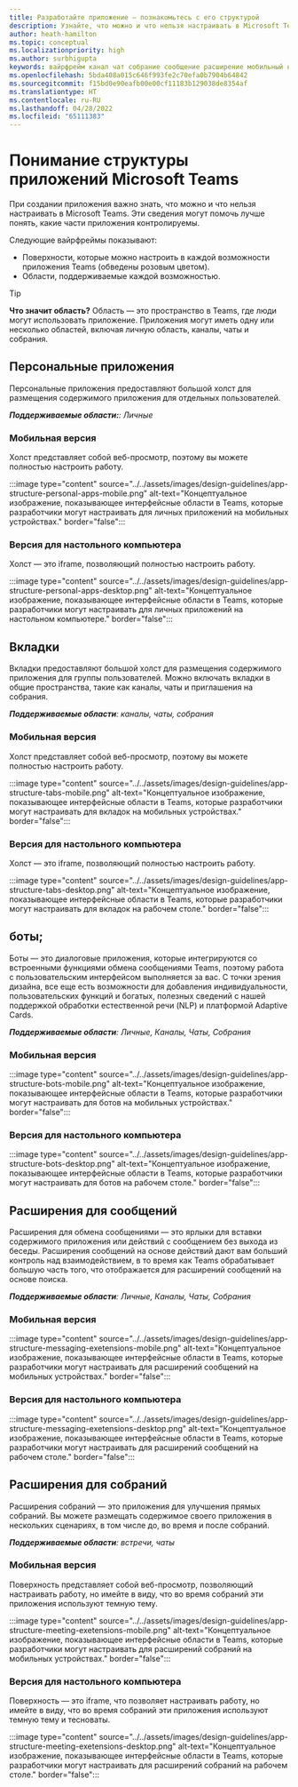 ```yaml
---
title: Разработайте приложение — познакомьтесь с его структурой
description: Узнайте, что можно и что нельзя настраивать в Microsoft Teams при разработке приложения.
author: heath-hamilton
ms.topic: conceptual
ms.localizationpriority: high
ms.author: surbhigupta
keywords: вайрфрейм канал чат собрание сообщение расширение мобильный настольный компьютер
ms.openlocfilehash: 5bda408a015c646f993fe2c70efa0b7904b64842
ms.sourcegitcommit: f15bd0e90eafb00e00cf11183b129038de8354af
ms.translationtype: HT
ms.contentlocale: ru-RU
ms.lasthandoff: 04/28/2022
ms.locfileid: "65111383"
---
```

# <a name="understand-the-microsoft-teams-app-structure"></a>Понимание структуры приложений Microsoft Teams

При создании приложения важно знать, что можно и что нельзя настраивать в Microsoft Teams. Эти сведения могут помочь лучше понять, какие части приложения контролируемы.

Следующие вайрфреймы показывают:

* Поверхности, которые можно настроить в каждой возможности приложения Teams (обведены розовым цветом).
* Области, поддерживаемые каждой возможностью.

> [!TIP]
> **Что значит область?** Область — это пространство в Teams, где люди могут использовать приложение. Приложения могут иметь одну или несколько областей, включая личную область, каналы, чаты и собрания.

## <a name="personal-apps"></a>Персональные приложения

Персональные приложения предоставляют большой холст для размещения содержимого приложения для отдельных пользователей.

***Поддерживаемые области:**: Личные*

### <a name="mobile"></a>Мобильная версия

Холст представляет собой веб-просмотр, поэтому вы можете полностью настроить работу.

:::image type="content" source="../../assets/images/design-guidelines/app-structure-personal-apps-mobile.png" alt-text="Концептуальное изображение, показывающее интерфейсные области в Teams, которые разработчики могут настраивать для личных приложений на мобильных устройствах." border="false":::

### <a name="desktop"></a>Версия для настольного компьютера

Холст — это iframe, позволяющий полностью настроить работу.

:::image type="content" source="../../assets/images/design-guidelines/app-structure-personal-apps-desktop.png" alt-text="Концептуальное изображение, показывающее интерфейсные области в Teams, которые разработчики могут настраивать для личных приложений на настольном компьютере." border="false":::

## <a name="tabs"></a>Вкладки

Вкладки предоставляют большой холст для размещения содержимого приложения для группы пользователей. Можно включать вкладки в общие пространства, такие как каналы, чаты и приглашения на собрания.

***Поддерживаемые области**: каналы, чаты, собрания*

### <a name="mobile"></a>Мобильная версия

Холст представляет собой веб-просмотр, поэтому вы можете полностью настроить работу.

:::image type="content" source="../../assets/images/design-guidelines/app-structure-tabs-mobile.png" alt-text="Концептуальное изображение, показывающее интерфейсные области в Teams, которые разработчики могут настраивать для вкладок на мобильных устройствах." border="false":::

### <a name="desktop"></a>Версия для настольного компьютера

Холст — это iframe, позволяющий полностью настроить работу.

:::image type="content" source="../../assets/images/design-guidelines/app-structure-tabs-desktop.png" alt-text="Концептуальное изображение, показывающее интерфейсные области в Teams, которые разработчики могут настраивать для вкладок на рабочем столе." border="false":::

## <a name="bots"></a>боты;

Боты — это диалоговые приложения, которые интегрируются со встроенными функциями обмена сообщениями Teams, поэтому работа с пользовательским интерфейсом выполняется за вас. С точки зрения дизайна, все еще есть возможности для добавления индивидуальности, пользовательских функций и богатых, полезных сведений с нашей поддержкой обработки естественной речи (NLP) и платформой Adaptive Cards.

***Поддерживаемые области**: Личные, Каналы, Чаты, Собрания*

### <a name="mobile"></a>Мобильная версия

:::image type="content" source="../../assets/images/design-guidelines/app-structure-bots-mobile.png" alt-text="Концептуальное изображение, показывающее интерфейсные области в Teams, которые разработчики могут настраивать для ботов на мобильных устройствах." border="false":::

### <a name="desktop"></a>Версия для настольного компьютера

:::image type="content" source="../../assets/images/design-guidelines/app-structure-bots-desktop.png" alt-text="Концептуальное изображение, показывающее интерфейсные области в Teams, которые разработчики могут настраивать для ботов на рабочем столе." border="false":::

## <a name="message-extensions"></a>Расширения для сообщений

Расширения для обмена сообщениями — это ярлыки для вставки содержимого приложения или действий с сообщением без выхода из беседы. Расширения сообщений на основе действий дают вам больший контроль над взаимодействием, в то время как Teams обрабатывает большую часть того, что отображается для расширений сообщений на основе поиска.

***Поддерживаемые области**: Личные, Каналы, Чаты, Собрания*

### <a name="mobile"></a>Мобильная версия

:::image type="content" source="../../assets/images/design-guidelines/app-structure-messaging-exetensions-mobile.png" alt-text="Концептуальное изображение, показывающее интерфейсные области в Teams, которые разработчики могут настраивать для расширений сообщений на мобильных устройствах." border="false":::

### <a name="desktop"></a>Версия для настольного компьютера

:::image type="content" source="../../assets/images/design-guidelines/app-structure-messaging-exetensions-desktop.png" alt-text="Концептуальное изображение, показывающее интерфейсные области в Teams, которые разработчики могут настраивать для расширений сообщений на рабочем столе." border="false":::

## <a name="meeting-extensions"></a>Расширения для собраний

Расширения собраний — это приложения для улучшения прямых собраний. Вы можете размещать содержимое своего приложения в нескольких сценариях, в том числе до, во время и после собраний.

***Поддерживаемые области**: встречи, чаты*

### <a name="mobile"></a>Мобильная версия

Поверхность представляет собой веб-просмотр, позволяющий настраивать работу, но имейте в виду, что во время собраний эти приложения используют темную тему.

:::image type="content" source="../../assets/images/design-guidelines/app-structure-meeting-exetensions-mobile.png" alt-text="Концептуальное изображение, показывающее интерфейсные области в Teams, которые разработчики могут настраивать для расширений собраний на мобильных устройствах." border="false":::

### <a name="desktop"></a>Версия для настольного компьютера

Поверхность — это iframe, что позволяет настраивать работу, но имейте в виду, что во время собраний эти приложения используют темную тему и тесноваты.

:::image type="content" source="../../assets/images/design-guidelines/app-structure-meeting-exetensions-desktop.png" alt-text="Концептуальное изображение, показывающее интерфейсные области в Teams, которые разработчики могут настраивать для расширений собраний на рабочем столе." border="false":::
